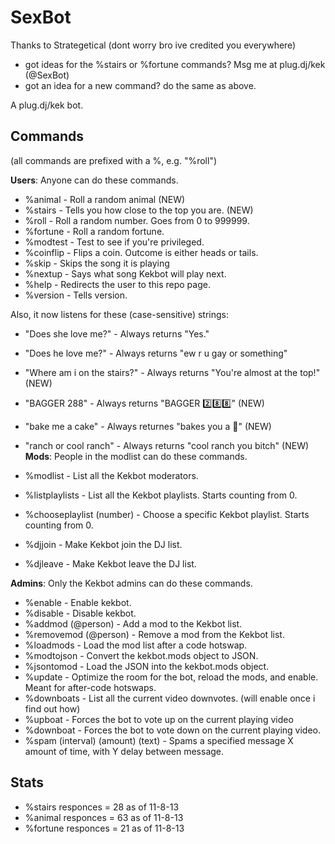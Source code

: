 SexBot
======
Thanks to Strategetical (dont worry bro ive credited you everywhere)

 * got ideas for the %stairs or %fortune commands? Msg me at plug.dj/kek (@SexBot)
 * got an idea for a new command? do the same as above.

A plug.dj/kek bot.

Commands
--------

(all commands are prefixed with a %, e.g. "%roll")


**Users**: Anyone can do these commands.
 
 * %animal - Roll a random animal (NEW)
 * %stairs - Tells you how close to the top you are. (NEW)
 * %roll - Roll a random number. Goes from 0 to 999999.
 * %fortune - Roll a random fortune.
 * %modtest - Test to see if you're privileged.
 * %coinflip - Flips a coin. Outcome is either heads or tails.
 * %skip - Skips the song it is playing
 * %nextup - Says what song Kekbot will play next.
 * %help - Redirects the user to this repo page.
 * %version - Tells version.

Also, it now listens for these (case-sensitive) strings:

 * "Does she love me?" - Always returns "Yes."
 * "Does he love me?" - Always returns "ew r u gay or something"
 * "Where am i on the stairs?" - Always returns "You're almost at the top!" (NEW)
 * "BAGGER 288" - Always returns "BAGGER :two::eight::eight:" (NEW)
 * "bake me a cake" - Always returnes "bakes you a :cake:" (NEW)
 * "ranch or cool ranch" - Always returns "cool ranch you bitch" (NEW)
**Mods**: People in the modlist can do these commands.

 * %modlist - List all the Kekbot moderators.
 * %listplaylists - List all the Kekbot playlists. Starts counting from 0.
 * %chooseplaylist (number) - Choose a specific Kekbot playlist. Starts counting from 0.
 * %djjoin - Make Kekbot join the DJ list.
 * %djleave - Make Kekbot leave the DJ list.

**Admins**: Only the Kekbot admins can do these commands.

 * %enable - Enable kekbot.
 * %disable - Disable kekbot.
 * %addmod (@person) - Add a mod to the Kekbot list.
 * %removemod (@person) - Remove a mod from the Kekbot list.
 * %loadmods - Load the mod list after a code hotswap.
 * %modtojson - Convert the kekbot.mods object to JSON.
 * %jsontomod - Load the JSON into the kekbot.mods object.
 * %update - Optimize the room for the bot, reload the mods, and enable. Meant for after-code hotswaps.
 * %downboats - List all the current video downvotes. (will enable once i find out how)
 * %upboat - Forces the bot to vote up on the current playing video
 * %downboat - Forces the bot to vote down on the current playing video. 
 * %spam (interval) (amount) (text) - Spams a specified message X amount of time, with Y delay between message.

Stats
--------
 * %stairs responces = 28 as of 11-8-13
 * %animal responces = 63 as of 11-8-13
 * %fortune responces = 21 as of 11-8-13

 
